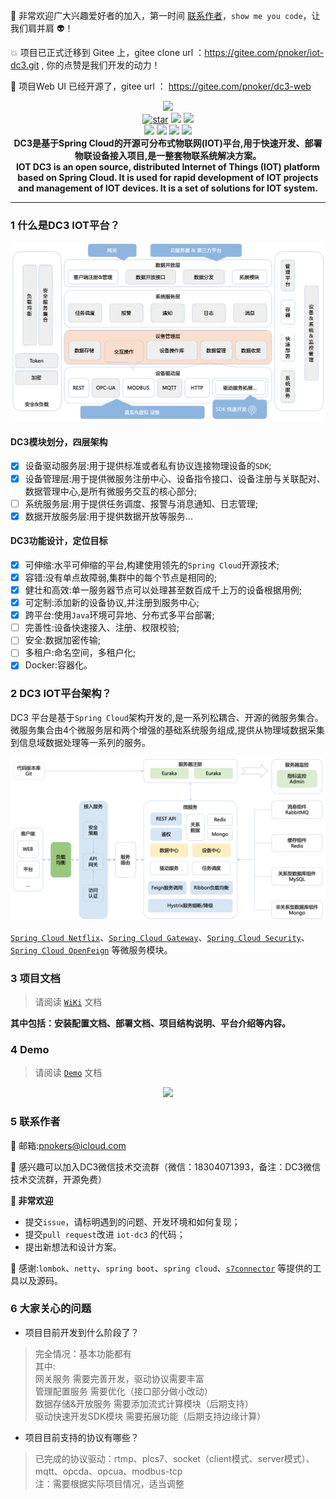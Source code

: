  :rocket: 非常欢迎广大兴趣爱好者的加入，第一时间 [联系作者](#6-联系作者)，`show me you code`，让我们肩并肩 :alien:！

 :boom: 项目已正式迁移到 Gitee 上，gitee clone url ：https://gitee.com/pnoker/iot-dc3.git , 你的点赞是我们开发的动力！

 :seedling: 项目Web UI 已经开源了，gitee url ： https://gitee.com/pnoker/dc3-web
 
<p align="center">
    <img src="./dc3/images/iot-dc3-logo.png" width="400"><br>
    <a href='https://gitee.com/pnoker/iot-dc3/stargazers'><img src='https://gitee.com/pnoker/iot-dc3/badge/star.svg?theme=gray' alt='star'></a>
    <a href="https://travis-ci.org/pnoker/iot-dc3"><img src="https://travis-ci.org/pnoker/iot-dc3.svg?branch=master"></a>
    <a href="https://codecov.io/gh/pnoker/iot-dc3"><img src="https://codecov.io/gh/pnoker/iot-dc3/branch/master/graph/badge.svg"></a><br>
	<a><img src="https://img.shields.io/badge/JDK-1.8-green.svg"></a>
	<a><img src="https://img.shields.io/badge/Spring Boot-2.2.4.RELEASE-blue.svg"></a>
	<a><img src="https://img.shields.io/badge/Spring Cloud-Hoxton.SR1-blue.svg"></a>
	<a href="https://github.com/pnoker/iot-dc3/blob/master/LICENSE"><img src="https://img.shields.io/github/license/pnoker/iot-dc3.svg"></a>	
	<br><strong>DC3是基于Spring Cloud的开源可分布式物联网(IOT)平台,用于快速开发、部署物联设备接入项目,是一整套物联系统解决方案。<br>IOT DC3 is an open source, distributed Internet of Things (IOT) platform based on Spring Cloud. It is used for rapid development of IOT projects and management of IOT devices. It is a set of solutions for IOT system.</strong>
</p>

------

### 1 什么是DC3 IOT平台？

 ![iot-dc3-architecture](dc3/images/iot-dc3-architecture1.jpg)

#### DC3模块划分，四层架构

 * [x] 设备驱动服务层:用于提供标准或者私有协议连接物理设备的`SDK`;
 * [x] 设备管理层:用于提供微服务注册中心、设备指令接口、设备注册与关联配对、数据管理中心,是所有微服务交互的核心部分;
 * [ ] 系统服务层:用于提供任务调度、报警与消息通知、日志管理;
 * [x] 数据开放服务层:用于提供数据开放等服务...

#### DC3功能设计，定位目标

 * [x] 可伸缩:水平可伸缩的平台,构建使用领先的`Spring Cloud`开源技术;
 * [x] 容错:没有单点故障弱,集群中的每个节点是相同的;
 * [x] 健壮和高效:单一服务器节点可以处理甚至数百成千上万的设备根据用例;
 * [x] 可定制:添加新的设备协议,并注册到服务中心;
 * [x] 跨平台:使用`Java`环境可异地、分布式多平台部署;
 * [ ] 完善性:设备快速接入、注册、权限校验;
 * [ ] 安全:数据加密传输;
 * [ ] 多租户:命名空间，多租户化;
 * [x] Docker:容器化。

### 2 DC3 IOT平台架构？

DC3 平台是基于`Spring Cloud`架构开发的,是一系列松耦合、开源的微服务集合。
微服务集合由4个微服务层和两个增强的基础系统服务组成,提供从物理域数据采集到信息域数据处理等一系列的服务。

![iot-dc3-architecture](dc3/images/iot-dc3-architecture2.jpg)

[`Spring Cloud Netflix`](https://cloud.spring.io/spring-cloud-netflix)、[`Spring Cloud Gateway`](https://cloud.spring.io/spring-cloud-gateway)、[`Spring Cloud Security`](https://cloud.spring.io/spring-cloud-security)、[`Spring Cloud OpenFeign`](https://cloud.spring.io/spring-cloud-openfeign) 等微服务模块。

### 3 项目文档

> 请阅读 [`WiKi`](https://gitee.com/pnoker/iot-dc3/wikis/Home) 文档

**其中包括：安装配置文档、部署文档、项目结构说明、平台介绍等内容。**

### 4 Demo 

> 请阅读 [`Demo`](https://gitee.com/pnoker/iot-dc3/wikis/2.1%20%E5%90%AF%E5%8A%A8Demo%E6%BC%94%E7%A4%BA?sort_id=2150201) 文档

<p align="center">
<img src="./dc3/images/iot-dc3-web.png"><br>
</p>

### 5 联系作者

:whale2: 邮箱:pnokers@icloud.com

:speech_balloon: 感兴趣可以加入DC3微信技术交流群（微信：18304071393，备注：DC3微信技术交流群，开源免费）

**:mega: 非常欢迎**
 - 提交`issue`，请标明遇到的问题、开发环境和如何复现；
 - 提交`pull request`改进 `iot-dc3` 的代码；
 - 提出新想法和设计方案。


:lollipop: 感谢:`lombok`、`netty`、`spring boot`、`spring cloud`、[`s7connector`](https://github.com/s7connector/s7connector) 等提供的工具以及源码。

### 6 大家关心的问题

- 项目目前开发到什么阶段了？

> 完全情况：基本功能都有 \
> 其中: \
> 网关服务 需要完善开发，驱动协议需要丰富 \
> 管理配置服务 需要优化（接口部分做小改动）\
> 数据存储&开放服务 需要添加流式计算模块（后期支持）\
> 驱动快速开发SDK模块 需要拓展功能（后期支持边缘计算）

- 项目目前支持的协议有哪些？

> 已完成的协议驱动：rtmp、plcs7、socket（client模式、server模式）、mqtt、opcda、opcua、modbus-tcp \
> 注：需要根据实际项目情况，适当调整

